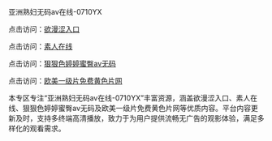 亚洲熟妇无码av在线-0710YX

点击访问：<a href="https://heiliaoe8ajia.pages.dev">欲漫涩入口</a>

点击访问：<a href="https://heiliaoxqkkct.pages.dev">素人在线</a>

点击访问：<a href="https://heiliaoxwd5i8.pages.dev">狠狠色婷婷蜜臀av无码</a>

点击访问：<a href="https://heiliaowt0d7p.pages.dev">欧美一级片免费黄色片网</a>

本专区专注“亚洲熟妇无码av在线-0710YX”丰富资源，涵盖欲漫涩入口、素人在线、狠狠色婷婷蜜臀av无码及欧美一级片免费黄色片网等优质内容。平台内容更新及时，支持多终端高清播放，致力于为用户提供流畅无广告的观影体验，满足多样化的观看需求。

<span style="display:none;">[Canonical link](https://github.com/tam20250710/so54)</span>
